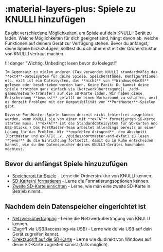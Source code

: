 # :material-layers-plus: Spiele zu KNULLI hinzufügen

Es gibt verschiedene Möglichkeiten, um Spiele auf dein KNULLI-Gerät zu laden. Welche Möglichkeiten für dich geeignet sind, hängt davon ab, welche Funktionen auf deinem Gerät zur Verfügung stehen. Bevor du anfängst, deine Spiele hinzuzufügen, solltest du dich aber erst mit der Ordnerstruktur von KNULLI vertraut machen.

!!! danger "Wichtig: Unbedingt lesen bevor du loslegst!"

    Im Gegensatz zu vielen anderen CFWs verwendet KNULLI standardmäßig das **ext4**-Dateisystem für deine Spiele, Speicherstände, Konfigurationen etc. ext4 ist ein Dateisystem, das **nicht** von **Windows/MacOS** gelesen oder beschrieben werden kann. Keine Panik: Du kannst deine Spiele trotzdem ganz einfach via [Netzwerkübertragung](../add-games/network-transfer) auf die SD-Karte laden. Wir haben diese Entscheidung **bewusst** gefällt um einen Workaround zu schaffen, weil es derzeit Probleme mit der Kompatibilität von **PortMaster**-Spielen gibt.

    Diverse PortMaster-Spiele können derzeit nicht fehlerfrei ausgeführt werden, wenn KNULLI sie von einer mit **exFAT** formatierten SD-Karte starten muss. (**exFAT** ist das Standarddateisystem für SD-Karten und USB-Sticks.) Das PortMaster-Team arbeitet allerdings bereits an einer Lösung für das Problem. Wir **empfehlen dringend**, den Abschnitt [PortMaster und exFAT](../../guides/portmaster-and-exfat) zu lesen **bevor** du die Einrichtung fortsetzt, damit du in Ruhe entscheiden kannst, wie du den Datenspeicher deines KNULLI-Gerätes handhaben möchtest.

## Bevor du anfängst Spiele hinzuzufügen

* [Speicherort für Spiele](game-storage) - Lerne die Ordnerstruktur von KNULLI kennen.
* [SD-Karte(n) formatieren](formatting) - Lerne die Formatierungsoptionen kennen.
* [Zweite SD-Karte einrichten](second-sd-card) - Lerne, wie man eine zweite SD-Karte in Betrieb nimmt.

## Nachdem dein Datenspeicher eingerichtet ist

* [Netzwerkübertragung](network-transfer) - Lerne die Netzwerkübertragung von KNULLI kennen.
* [Zugriff via USB](accessing-via USB) - Lerne wie du via USB auf dein Gerät zugreifen kannst.
* [Direktzugriff auf die SD-Karte](accessing-sd-card) - Lerne wie du direkt von Windows auf deine SD-Karte zugreifen kannst (falls möglich).
